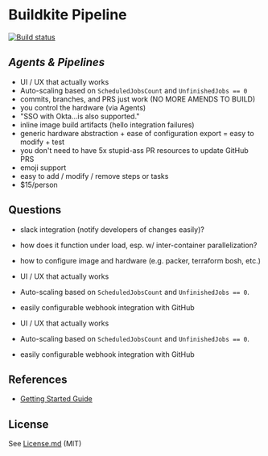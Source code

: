 # Buildkite Pipeline

[![Build status](https://badge.buildkite.com/3c0dbf960705dcdffcd79a6e8623e55ac82339908763c68158.svg)](https://buildkite.com/hivemind-llc/bash-example)

## _Agents & Pipelines_

* UI / UX that actually works
* Auto-scaling based on `ScheduledJobsCount` and `UnfinishedJobs == 0`
* commits, branches, and PRS just work (NO MORE AMENDS TO BUILD)
* you control the hardware (via Agents)
* "SSO with Okta...is also supported."
* inline image build artifacts (hello integration failures)
* generic hardware abstraction + ease of configuration export = easy to modify + test
* you don't need to have 5x stupid-ass PR resources to update GitHub PRS
* emoji support
* easy to add / modify / remove steps or tasks
* $15/person

## Questions

* slack integration (notify developers of changes easily)?
* how does it function under load, esp. w/ inter-container parallelization?
* how to configure image and hardware (e.g. packer, terraform bosh, etc.)

* UI / UX that actually works
* Auto-scaling based on `ScheduledJobsCount` and `UnfinishedJobs == 0`.
* easily configurable webhook integration with GitHub

* UI / UX that actually works
* Auto-scaling based on `ScheduledJobsCount` and `UnfinishedJobs == 0`.
* easily configurable webhook integration with GitHub

## References

* [Getting Started Guide](https://buildkite.com/docs/guides/getting-started)

## License

See [License.md](License.md) (MIT)
